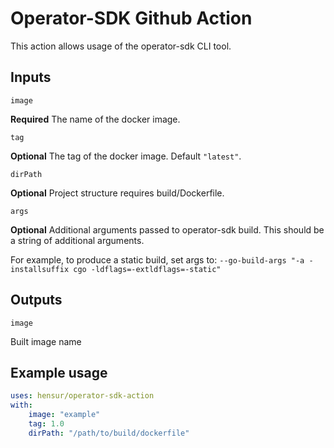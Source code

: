 # Operator-SDK Github Action

This action allows usage of the operator-sdk CLI tool.

## Inputs

`image`

**Required** The name of the docker image.

`tag`

**Optional** The tag of the docker image. Default `"latest"`.

`dirPath`

**Optional** Project structure requires build/Dockerfile.

`args`

**Optional** Additional arguments passed to operator-sdk build.
This should be a string of additional arguments.

For example, to produce a static build,
set args to: `--go-build-args "-a -installsuffix cgo -ldflags=-extldflags=-static"`

## Outputs

`image`

Built image name

## Example usage

```yaml
uses: hensur/operator-sdk-action
with:
    image: "example"
    tag: 1.0
    dirPath: "/path/to/build/dockerfile"
```
